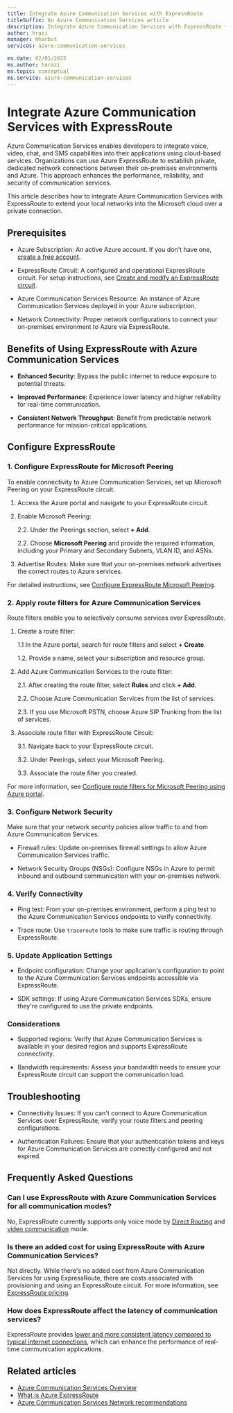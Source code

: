 ```yaml
---
title: Integrate Azure Communication Services with ExpressRoute
titleSuffix: An Azure Communication Services article
description: Integrate Azure Communication Services with ExpressRoute to extend your local networks into the Microsoft cloud over a private connection.
author: hrazi
manager: mharbut
services: azure-communication-services

ms.date: 02/01/2025
ms.author: harazi
ms.topic: conceptual 
ms.service: azure-communication-services
---
```


# Integrate Azure Communication Services with ExpressRoute

Azure Communication Services enables developers to integrate voice, video, chat, and SMS capabilities into their applications using cloud-based services. Organizations can use Azure ExpressRoute to establish private, dedicated network connections between their on-premises environments and Azure. This approach enhances the performance, reliability, and security of communication services. 

This article describes how to integrate Azure Communication Services with ExpressRoute to extend your local networks into the Microsoft cloud over a private connection.

## Prerequisites 

- Azure Subscription: An active Azure account. If you don't have one, [create a free account](https://azure.microsoft.com/free/). 

- ExpressRoute Circuit: A configured and operational ExpressRoute circuit. For setup instructions, see [Create and modify an ExpressRoute circuit](/azure/expressroute/expressroute-howto-circuit-portal-resource-manager). 

- Azure Communication Services Resource: An instance of Azure Communication Services deployed in your Azure subscription. 

- Network Connectivity: Proper network configurations to connect your on-premises environment to Azure via ExpressRoute.

## Benefits of Using ExpressRoute with Azure Communication Services 

- **Enhanced Security**: Bypass the public internet to reduce exposure to potential threats. 

- **Improved Performance**: Experience lower latency and higher reliability for real-time communication. 

- **Consistent Network Throughput**: Benefit from predictable network performance for mission-critical applications.

## Configure ExpressRoute 

### 1. Configure ExpressRoute for Microsoft Peering 

To enable connectivity to Azure Communication Services, set up Microsoft Peering on your ExpressRoute circuit. 

1. Access the Azure portal and navigate to your ExpressRoute circuit. 

2. Enable Microsoft Peering: 

   2.2. Under the Peerings section, select **+ Add**. 

   2.2. Choose **Microsoft Peering** and provide the required information, including your Primary and Secondary Subnets, VLAN ID, and ASNs.

3. Advertise Routes: Make sure that your on-premises network advertises the correct routes to Azure services.

For detailed instructions, see [Configure ExpressRoute Microsoft Peering](/azure/expressroute/how-to-routefilter-portal). 

 ### 2. Apply route filters for Azure Communication Services 

Route filters enable you to selectively consume services over ExpressRoute. 

1. Create a route filter: 

   1.1 In the Azure portal, search for route filters and select **+ Create**. 

   1.2. Provide a name, select your subscription and resource group. 

2. Add Azure Communication Services to the route filter:

   2.1. After creating the route filter, select **Rules** and click **+ Add**. 

   2.2. Choose Azure Communication Services from the list of services.

   2.3. If you use Microsoft PSTN, choose Azure SIP Trunking from the list of services.

3. Associate route filter with ExpressRoute Circuit: 

   3.1. Navigate back to your ExpressRoute circuit. 

   3.2. Under Peerings, select your Microsoft Peering. 

   3.3. Associate the route filter you created. 

For more information, see [Configure route filters for Microsoft Peering using Azure portal](/azure/expressroute/how-to-routefilter-portal). 

### 3. Configure Network Security 

Make sure that your network security policies allow traffic to and from Azure Communication Services. 

   - Firewall rules: Update on-premises firewall settings to allow Azure Communication Services traffic. 

   - Network Security Groups (NSGs): Configure NSGs in Azure to permit inbound and outbound communication with your on-premises network. 

### 4. Verify Connectivity 

- Ping test: From your on-premises environment, perform a ping test to the Azure Communication Services endpoints to verify connectivity. 

- Trace route: Use `traceroute` tools to make sure traffic is routing through ExpressRoute. 

### 5. Update Application Settings 

- Endpoint configuration: Change your application's configuration to point to the Azure Communication Services endpoints accessible via ExpressRoute. 

- SDK settings: If using Azure Communication Services SDKs, ensure they're configured to use the private endpoints. 

### Considerations 

- Supported regions: Verify that Azure Communication Services is available in your desired region and supports ExpressRoute connectivity. 

- Bandwidth requirements: Assess your bandwidth needs to ensure your ExpressRoute circuit can support the communication load. 

## Troubleshooting 

- Connectivity Issues: If you can't connect to Azure Communication Services over ExpressRoute, verify your route filters and peering configurations. 

- Authentication Failures: Ensure that your authentication tokens and keys for Azure Communication Services are correctly configured and not expired. 

## Frequently Asked Questions 

### Can I use ExpressRoute with Azure Communication Services for all communication modes? 

No, ExpressRoute currently supports only voice mode by [Direct Routing](../concepts/telephony/direct-routing-provisioning.md) and [video communication](../concepts/voice-video-calling/calling-sdk-features.md) mode. 

### Is there an added cost for using ExpressRoute with Azure Communication Services? 

Not directly. While there's no added cost from Azure Communication Services for using ExpressRoute, there are costs associated with provisioning and using an ExpressRoute circuit. For more information, see [ExpressRoute pricing](https://azure.microsoft.com/pricing/details/expressroute/).

### How does ExpressRoute affect the latency of communication services? 

ExpressRoute provides [lower and more consistent latency compared to typical internet connections](/azure/expressroute/expressroute-faqs#what-are-the-benefits-of-using-expressroute-and-private-network-connections), which can enhance the performance of real-time communication applications.

## Related articles

- [Azure Communication Services Overview](../overview.md) 
- [What is Azure ExpressRoute](/azure/expressroute/expressroute-introduction)
- [Azure Communication Services Network recommendations](../concepts/voice-video-calling/network-requirements.md)

